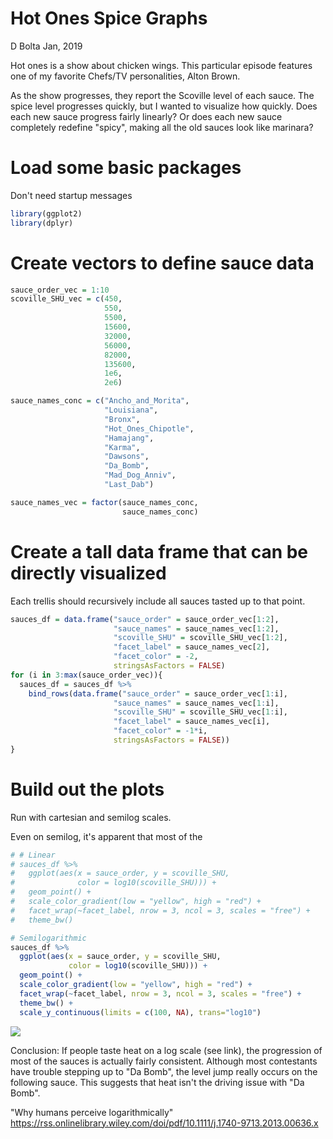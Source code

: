 Hot Ones Spice Graphs
================
D Bolta
Jan, 2019

Hot ones is a show about chicken wings. This particular episode features one of my favorite Chefs/TV personalities, Alton Brown.

As the show progresses, they report the Scoville level of each sauce. The spice level progresses quickly, but I wanted to visualize how quickly. Does each new sauce progress fairly linearly? Or does each new sauce completely redefine "spicy", making all the old sauces look like marinara?

Load some basic packages
========================

Don't need startup messages

``` r
library(ggplot2)
library(dplyr)
```

Create vectors to define sauce data
===================================

``` r
sauce_order_vec = 1:10
scoville_SHU_vec = c(450,
                     550,
                     5500,
                     15600,
                     32000,
                     56000,
                     82000,
                     135600,
                     1e6,
                     2e6)

sauce_names_conc = c("Ancho_and_Morita",
                     "Louisiana",
                     "Bronx",
                     "Hot_Ones_Chipotle",
                     "Hamajang",
                     "Karma",
                     "Dawsons",
                     "Da_Bomb",
                     "Mad_Dog_Anniv",
                     "Last_Dab")

sauce_names_vec = factor(sauce_names_conc,
                         sauce_names_conc)
```

Create a tall data frame that can be directly visualized
========================================================

Each trellis should recursively include all sauces tasted up to that point.

``` r
sauces_df = data.frame("sauce_order" = sauce_order_vec[1:2],
                       "sauce_names" = sauce_names_vec[1:2],
                       "scoville_SHU" = scoville_SHU_vec[1:2],
                       "facet_label" = sauce_names_vec[2],
                       "facet_color" = -2,
                       stringsAsFactors = FALSE)
for (i in 3:max(sauce_order_vec)){
  sauces_df = sauces_df %>%
    bind_rows(data.frame("sauce_order" = sauce_order_vec[1:i],
                       "sauce_names" = sauce_names_vec[1:i],
                       "scoville_SHU" = scoville_SHU_vec[1:i],
                       "facet_label" = sauce_names_vec[i],
                       "facet_color" = -1*i,
                       stringsAsFactors = FALSE))
}
```

Build out the plots
===================

Run with cartesian and semilog scales.

Even on semilog, it's apparent that most of the

``` r
# # Linear
# sauces_df %>%
#   ggplot(aes(x = sauce_order, y = scoville_SHU, 
#              color = log10(scoville_SHU))) +
#   geom_point() +
#   scale_color_gradient(low = "yellow", high = "red") +
#   facet_wrap(~facet_label, nrow = 3, ncol = 3, scales = "free") +
#   theme_bw()

# Semilogarithmic
sauces_df %>%
  ggplot(aes(x = sauce_order, y = scoville_SHU, 
             color = log10(scoville_SHU))) +
  geom_point() +
  scale_color_gradient(low = "yellow", high = "red") +
  facet_wrap(~facet_label, nrow = 3, ncol = 3, scales = "free") +
  theme_bw() +
  scale_y_continuous(limits = c(100, NA), trans="log10")
```

![](hot_ones_graphs_files/figure-markdown_github/unnamed-chunk-14-1.png)

Conclusion: If people taste heat on a log scale (see link), the progression of most of the sauces is actually fairly consistent. Although most contestants have trouble stepping up to "Da Bomb", the level jump really occurs on the following sauce. This suggests that heat isn't the driving issue with "Da Bomb".

"Why humans perceive logarithmically" <https://rss.onlinelibrary.wiley.com/doi/pdf/10.1111/j.1740-9713.2013.00636.x>
